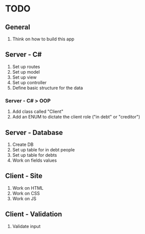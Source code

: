 # TODO

## General

1. Think on how to build this app

## Server - C#

1. Set up routes
2. Set up model
3. Set up view
4. Set up controller
5. Define basic structure for the data

### Server - C# > OOP

1. Add class called "Client"
2. Add an ENUM to dictate the client role ("in debt" or "creditor")

## Server - Database

1. Create DB
2. Set up table for in debt people
3. Set up table for debts
4. Work on fields values

## Client - Site

1. Work on HTML
2. Work on CSS
3. Work on JS

## Client - Validation

1. Validate input
